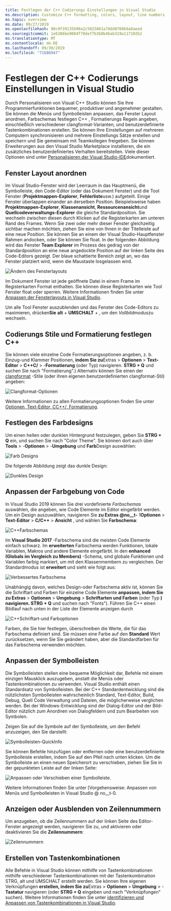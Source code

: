 ```yaml
---
title: Festlegen der C++ Codierungs Einstellungen in Visual Studio
ms.description: Customize C++ formatting, colors, layout, line numbers, menus and more in the Visual Studio IDE.
ms.topic: overview
ms.date: 09/27/2019
ms.openlocfilehash: 90c9f39135b90a2c5015861a78dd8760b9a8aeed
ms.sourcegitcommit: 1e6386be9084f70def7b3b8b4bab319a117102b2
ms.translationtype: MT
ms.contentlocale: de-DE
ms.lasthandoff: 09/30/2019
ms.locfileid: "71686947"
---
```

# <a name="set-your-c-coding-preferences-in-visual-studio"></a>Festlegen der C++ Codierungs Einstellungen in Visual Studio

Durch Personalisieren von Visual C++ Studio können Sie Ihre Programmierfunktionen bequemer, produktiver und angenehmer gestalten. Sie können die Menüs und Symbolleisten anpassen, das Fenster Layout anordnen, Farbschemas festlegen C++ , Formatierungs Regeln angeben, einschließlich verschiedener clangformat-Varianten, und benutzerdefinierte Tastenkombinationen erstellen. Sie können Ihre Einstellungen auf mehreren Computern synchronisieren und mehrere Einstellungs Sätze erstellen und speichern und Sie gemeinsam mit Teamkollegen freigeben. Sie können Erweiterungen aus den Visual Studio Marketplace installieren, die ein zusätzliches benutzerdefiniertes Verhalten bereitstellen. Viele dieser Optionen sind unter [Personalisieren der Visual Studio-IDE](/visualstudio/ide/personalizing-the-visual-studio-ide)dokumentiert.

## <a name="arrange-window-layout"></a>Fenster Layout anordnen

Im Visual Studio-Fenster wird der Leerraum in das Hauptmenü, die Symbolleiste, den Code-Editor (oder das Dokument Fenster) und die Tool Fenster (**Projektmappen-Explorer**, **Fehlerliste**usw.) aufgeteilt. Einige Fenster überlappen einander an derselben Position. Beispielsweise haben **Projektmappen-Explorer**, **Klassenansicht**, **Ressourcenansicht**und **Quellcodeverwaltungs-Explorer** die gleiche Standardposition. Sie wechseln zwischen diesen durch Klicken auf die Registerkarten am unteren Rand des Frames. Wenn Sie zwei oder mehr dieser Fenster gleichzeitig sichtbar machen möchten, ziehen Sie eine von Ihnen in der Titelleiste auf eine neue Position. Sie können Sie an einem der Visual Studio-Hauptfenster Rahmen andocken, oder Sie können Sie float. In der folgenden Abbildung wird das Fenster **Team Explorer** im Prozess des gedrag von der Standardposition an eine neue angedockte Position auf der linken Seite des Code-Editors gezeigt. Der blaue schattierte Bereich zeigt an, wo das Fenster platziert wird, wenn die Maustaste losgelassen wird.

![Ändern des Fensterlayouts](media/window-layout-move-team-explorer.png)

Im Dokument Fenster ist jede geöffnete Datei in einem Frame im Registerkarten Format enthalten. Sie können diese Registerkarten wie Tool Fenster float oder sperren. Weitere Informationen finden Sie unter [Anpassen der Fensterlayouts in Visual Studio](/visualstudio/ide/customizing-window-layouts-in-visual-studio).

Um alle Tool Fenster auszublenden und das Fenster des Code-Editors zu maximieren, drücken**Sie** **alt** + **UMSCHALT** + , um den *Vollbildmodus*zu wechseln.

## <a name="set-c-coding-styles-and-formatting"></a>Codierungs Stile und Formatierung festlegen C++

Sie können viele einzelne Code Formatierungsoptionen angeben, z. b. Einzug-und Klammer Positionen, **indem Sie zu**Extras  > **Optionen** > **Text-Editor** > **C++C/**  > -**Formatierung** (oder Typ) navigieren. **STRG + Q** und suchen Sie nach "Formatierung".) Alternativ können Sie einen der [clangformat](https://clang.llvm.org/docs/ClangFormat.html) -Stile (oder ihren eigenen benutzerdefinierten clangformat-Stil) angeben:

![Clangformat-Optionen](media/clang-format-ide.png)

Weitere Informationen zu allen Formatierungsoptionen finden Sie unter [Optionen, Text-Editor, CC++/, Formatierung](/visualstudio/ide/reference/options-text-editor-c-cpp-formatting).

## <a name="set-the-color-theme"></a>Festlegen des Farbdesigns

Um einen hellen oder dunklen Hintergrund festzulegen, geben Sie **STRG + Q** ein, und suchen Sie nach "Color Theme". Sie können dort auch über **Tools** > -**Optionen** > -**Umgebung** und **Farb**Design auswählen:

![Farb Designs](media/tools-options-color-theme.png)

Die folgende Abbildung zeigt das dunkle Design:

![Dunkles Design](media/tools-options-dark-theme.png)

## <a name="customize-code-colorization"></a>Anpassen der Farbgebung von Code

In Visual Studio 2019 können Sie drei vordefinierte *Farbschemas* auswählen, die angeben, wie Code Elemente im Editor eingefärbt werden. Um ein Design auszuwählen, navigieren Sie **zu Extras @no__t-** 1**Optionen** > **Text-Editor** > **C/C++**  > **Ansicht** , und wählen Sie **Farbschema**:

![C++Farbschemas](media/color-schemes.png)

Im **Visual Studio 2017** -Farbschema sind die meisten Code Elemente einfach schwarz. Im **erweiterten** Farbschema werden Funktionen, lokale Variablen, Makros und andere Elemente eingefärbt. In den **enhanced (Globals im Vergleich zu Members)** -Schema, sind globale Funktionen und Variablen farbig markiert, um mit den Klassenmembern zu vergleichen. Der Standardmodus ist **erweitert** und sieht wie folgt aus:

![Verbessertes Farbschema](media/color-scheme-enhanced.png)

Unabhängig davon, welches Design-oder Farbschema aktiv ist, können Sie die Schriftart und Farben für einzelne Code Elemente **anpassen, indem Sie zu Extras** > **Optionen** > **Umgebung** > **Schriftarten und Farben** (oder Typ **) navigieren. STRG + Q** und suchen nach "Fonts"). Führen Sie C++ einen Bildlauf nach unten in der Liste der Elemente anzeigen durch

![C++Schriftart-und Farboptionen](media/tools-options-cpp-colors.png)

Farben, die Sie hier festlegen, überschreiben die Werte, die für das Farbschema definiert sind. Sie müssen eine Farbe auf den **Standard** Wert zurücksetzen, wenn Sie Sie geändert haben, aber die Standardfarben für das Farbschema verwenden möchten.

## <a name="customize-the-toolbars"></a>Anpassen der Symbolleisten

Die Symbolleisten stellen eine bequeme Möglichkeit dar, Befehle mit einem einzigen Mausklick auszugeben, anstatt die Menüs oder Tastenkombinationen zu verwenden. Visual Studio enthält einen Standardsatz von Symbolleisten. Bei der C++ Standardentwicklung sind die nützlichsten Symbolleisten wahrscheinlich Standard, Text-Editor, Build, Debug, Quell Code Verwaltung und Dateien, die möglicherweise verglichen werden. Bei der Windows-Entwicklung sind der Dialog-Editor und der Bild-Editor nützlich zum Anordnen von Dialogfeldern und zum Bearbeiten von Symbolen.

Zeigen Sie auf die Symbole auf der Symbolleiste, um den Befehl anzuzeigen, den Sie darstellt:

![Symbolleisten-QuickInfo](media/toolbar-mouse-hover.png)

Sie können Befehle hinzufügen oder entfernen oder eine benutzerdefinierte Symbolleiste erstellen, indem Sie auf den Pfeil nach unten klicken. Um die Symbolleiste an einen neuen Speicherort zu verschieben, ziehen Sie Sie in der gepunkteten Leiste auf der linken Seite:

![Anpassen oder Verschieben einer Symbolleiste](media/toolbar-move-edit.png).

Weitere Informationen finden Sie unter [Vorgehensweise: Anpassen von Menüs und Symbolleisten in Visual Studio @ no__t-0.

## <a name="show-or-hide-line-numbers"></a>Anzeigen oder Ausblenden von Zeilennummern

Um anzugeben, ob die Zeilennummern auf der linken Seite des Editor-Fenster angezeigt werden, navigieren Sie zu, und aktivieren oder deaktivieren Sie die **Zeilennummern**:

![Zeilennummern](media/tools-options-line-numbers.png)

## <a name="create-keyboard-shortcuts"></a>Erstellen von Tastenkombinationen

Alle Befehle in Visual Studio können mithilfe von Tastenkombinationen mithilfe verschiedener Tastenkombinationen mit der Tastenkombination STRG, alt und UMSCHALT erstellt werden. Sie können Ihre eigenen Verknüpfungen **erstellen, indem Sie zu**Extras  > **Optionen** > **Umgebung** > -**Tastatur** navigieren (oder **STRG + Q** eingeben und nach "Verknüpfungen" suchen). Weitere Informationen finden Sie unter [identifizieren und Anpassen von Tastenkombinationen in Visual Studio](/visualstudio/ide/identifying-and-customizing-keyboard-shortcuts-in-visual-studio).
